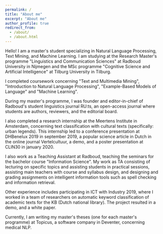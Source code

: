 ```yaml
---
permalink: /
title: "About me"
excerpt: "About me"
author_profile: true
redirect_from: 
  - /about/
  - /about.html
---
```


Hello! I am a master's student specializing in Natural Language Processing, Text Mining, and Machine Learning. I am studying at the Research Master's programme "Linguistics and Communication Sciences" at Radboud University in Nijmegen and the MSc programme "Cognitive Science and Artificial Intelligence" at Tilburg University in Tilburg. 

I completed coursework concerning "Text and Multimedia Mining", "Introduction to Natural Language Processing", "Example-Based Models of Language" and "Machine Learning".

During my master's programme, I was founder and editor-in-chief of Radboud's student linguistics journal RU:ts, an open-access journal where students are authors, reviewers, and the editorial board.

I also completed a research internship at the Meertens Institute in Amsterdam, concerning text classification with cultural texts (specifically: urban legends). This internship led to a conference presentation at DHBenelux 2019 in september 2019, a popular science article in Dutch in the online journal Vertelcultuur, a demo, and a poster presentation at CLIN30 in january 2020.

I also work as a Teaching Assistant at Radboud, teaching the seminars for the bachelor course "Information Science". My work as TA consisting of lecturing on specific topics and assisting students in practical sessions, assisting main teachers with course and syllabus design, and designing and grading assignments on intelligent information tools such as spell checking and information retrieval.

Other experience includes participating in ICT with Industry 2019, where I worked in a team of researchers on automatic keyword classification of academic texts for the KB (Dutch national library). The project resulted in a demo, and a white paper.

Currently, I am writing my master's theses (one for each master's programme) at Topicus, a software company in Deventer, concerning medical NLP.



